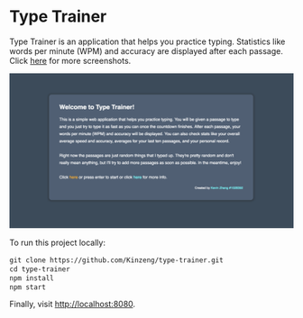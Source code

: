 # Type Trainer

Type Trainer is an application that helps you practice typing. Statistics like words per minute (WPM) and accuracy are displayed after each passage. Click [here](./screenshots) for more screenshots.

![Welcome](./screenshots/welcome.png)

To run this project locally:

```
git clone https://github.com/Kinzeng/type-trainer.git
cd type-trainer
npm install
npm start
```

Finally, visit [http://localhost:8080](http://localhost:8080).
